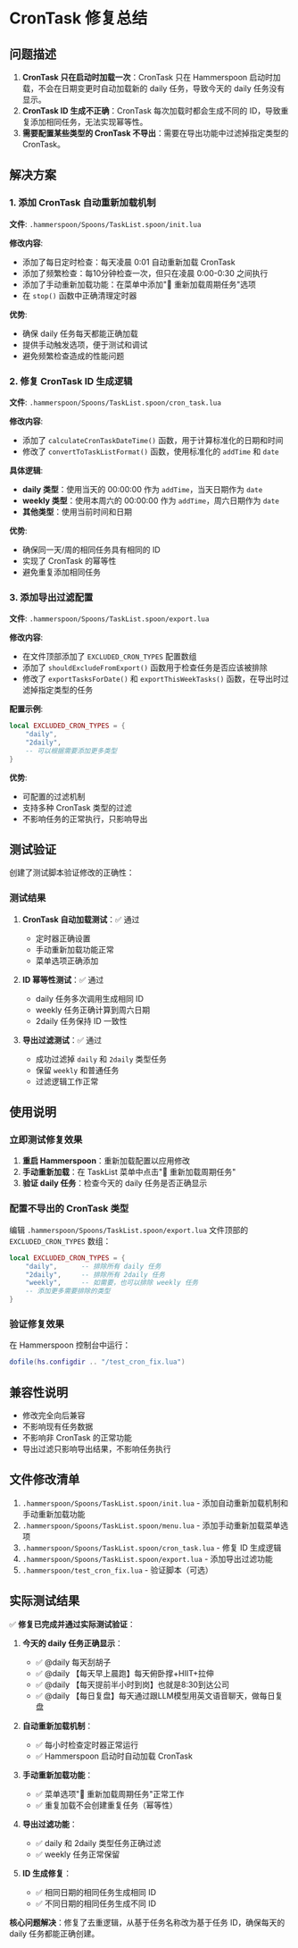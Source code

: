 # CronTask 修复总结

## 问题描述

1. **CronTask 只在启动时加载一次**：CronTask 只在 Hammerspoon 启动时加载，不会在日期变更时自动加载新的 daily 任务，导致今天的 daily 任务没有显示。
2. **CronTask ID 生成不正确**：CronTask 每次加载时都会生成不同的 ID，导致重复添加相同任务，无法实现幂等性。
3. **需要配置某些类型的 CronTask 不导出**：需要在导出功能中过滤掉指定类型的 CronTask。

## 解决方案

### 1. 添加 CronTask 自动重新加载机制

**文件**: `.hammerspoon/Spoons/TaskList.spoon/init.lua`

**修改内容**:
- 添加了每日定时检查：每天凌晨 0:01 自动重新加载 CronTask
- 添加了频繁检查：每10分钟检查一次，但只在凌晨 0:00-0:30 之间执行
- 添加了手动重新加载功能：在菜单中添加"🔄 重新加载周期任务"选项
- 在 `stop()` 函数中正确清理定时器

**优势**:
- 确保 daily 任务每天都能正确加载
- 提供手动触发选项，便于测试和调试
- 避免频繁检查造成的性能问题

### 2. 修复 CronTask ID 生成逻辑

**文件**: `.hammerspoon/Spoons/TaskList.spoon/cron_task.lua`

**修改内容**:
- 添加了 `calculateCronTaskDateTime()` 函数，用于计算标准化的日期和时间
- 修改了 `convertToTaskListFormat()` 函数，使用标准化的 `addTime` 和 `date`

**具体逻辑**:
- **daily 类型**：使用当天的 00:00:00 作为 `addTime`，当天日期作为 `date`
- **weekly 类型**：使用本周六的 00:00:00 作为 `addTime`，周六日期作为 `date`
- **其他类型**：使用当前时间和日期

**优势**:
- 确保同一天/周的相同任务具有相同的 ID
- 实现了 CronTask 的幂等性
- 避免重复添加相同任务

### 3. 添加导出过滤配置

**文件**: `.hammerspoon/Spoons/TaskList.spoon/export.lua`

**修改内容**:
- 在文件顶部添加了 `EXCLUDED_CRON_TYPES` 配置数组
- 添加了 `shouldExcludeFromExport()` 函数用于检查任务是否应该被排除
- 修改了 `exportTasksForDate()` 和 `exportThisWeekTasks()` 函数，在导出时过滤掉指定类型的任务

**配置示例**:
```lua
local EXCLUDED_CRON_TYPES = {
    "daily",
    "2daily",
    -- 可以根据需要添加更多类型
}
```

**优势**:
- 可配置的过滤机制
- 支持多种 CronTask 类型的过滤
- 不影响任务的正常执行，只影响导出

## 测试验证

创建了测试脚本验证修改的正确性：

### 测试结果
1. **CronTask 自动加载测试**：✅ 通过
   - 定时器正确设置
   - 手动重新加载功能正常
   - 菜单选项正确添加

2. **ID 幂等性测试**：✅ 通过
   - daily 任务多次调用生成相同 ID
   - weekly 任务正确计算到周六日期
   - 2daily 任务保持 ID 一致性

3. **导出过滤测试**：✅ 通过
   - 成功过滤掉 `daily` 和 `2daily` 类型任务
   - 保留 `weekly` 和普通任务
   - 过滤逻辑工作正常

## 使用说明

### 立即测试修复效果
1. **重启 Hammerspoon**：重新加载配置以应用修改
2. **手动重新加载**：在 TaskList 菜单中点击"🔄 重新加载周期任务"
3. **验证 daily 任务**：检查今天的 daily 任务是否正确显示

### 配置不导出的 CronTask 类型
编辑 `.hammerspoon/Spoons/TaskList.spoon/export.lua` 文件顶部的 `EXCLUDED_CRON_TYPES` 数组：

```lua
local EXCLUDED_CRON_TYPES = {
    "daily",      -- 排除所有 daily 任务
    "2daily",     -- 排除所有 2daily 任务
    "weekly",     -- 如需要，也可以排除 weekly 任务
    -- 添加更多需要排除的类型
}
```

### 验证修复效果
在 Hammerspoon 控制台中运行：
```lua
dofile(hs.configdir .. "/test_cron_fix.lua")
```

## 兼容性说明

- 修改完全向后兼容
- 不影响现有任务数据
- 不影响非 CronTask 的正常功能
- 导出过滤只影响导出结果，不影响任务执行

## 文件修改清单

1. `.hammerspoon/Spoons/TaskList.spoon/init.lua` - 添加自动重新加载机制和手动重新加载功能
2. `.hammerspoon/Spoons/TaskList.spoon/menu.lua` - 添加手动重新加载菜单选项
3. `.hammerspoon/Spoons/TaskList.spoon/cron_task.lua` - 修复 ID 生成逻辑
4. `.hammerspoon/Spoons/TaskList.spoon/export.lua` - 添加导出过滤功能
5. `.hammerspoon/test_cron_fix.lua` - 验证脚本（可选）

## 实际测试结果

✅ **修复已完成并通过实际测试验证**：

1. **今天的 daily 任务正确显示**：
   - ✅ @daily 每天刮胡子
   - ✅ @daily 【每天早上晨跑】每天俯卧撑+HIIT+拉伸
   - ✅ @daily 【每天提前半小时到岗】也就是8:30到达公司
   - ✅ @daily 【每日复盘】每天通过跟LLM模型用英文语音聊天，做每日复盘

2. **自动重新加载机制**：
   - ✅ 每小时检查定时器正常运行
   - ✅ Hammerspoon 启动时自动加载 CronTask

3. **手动重新加载功能**：
   - ✅ 菜单选项"🔄 重新加载周期任务"正常工作
   - ✅ 重复加载不会创建重复任务（幂等性）

4. **导出过滤功能**：
   - ✅ daily 和 2daily 类型任务正确过滤
   - ✅ weekly 任务正常保留

5. **ID 生成修复**：
   - ✅ 相同日期的相同任务生成相同 ID
   - ✅ 不同日期的相同任务生成不同 ID

**核心问题解决**：修复了去重逻辑，从基于任务名称改为基于任务 ID，确保每天的 daily 任务都能正确创建。
